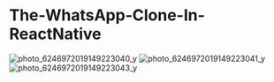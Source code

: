 # The-WhatsApp-Clone-In-ReactNative
![photo_6246972019149223040_y](https://user-images.githubusercontent.com/124236330/236608909-f985a36d-eee2-4c22-90a0-05df6ccd6a4a.jpg)
![photo_6246972019149223041_y](https://user-images.githubusercontent.com/124236330/236608969-5a68d02d-826d-4519-99d2-ad73a4d99a66.jpg)
![photo_6246972019149223043_y](https://user-images.githubusercontent.com/124236330/236609042-720e182e-c219-4002-92af-00e5a3ce9313.jpg)
